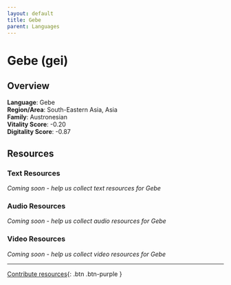 ```yaml
---
layout: default
title: Gebe
parent: Languages
---
```


# Gebe (gei)

## Overview

**Language**: Gebe  
**Region/Area**: South-Eastern Asia, Asia  
**Family**: Austronesian  
**Vitality Score**: -0.20  
**Digitality Score**: -0.87  

## Resources

### Text Resources
*Coming soon - help us collect text resources for Gebe*

### Audio Resources
*Coming soon - help us collect audio resources for Gebe*

### Video Resources
*Coming soon - help us collect video resources for Gebe*

---

[Contribute resources](https://fairtrain.github.io/){: .btn .btn-purple }
